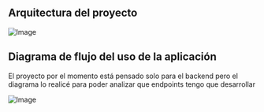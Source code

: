 
## Arquitectura del proyecto
![Image](https://github.com/user-attachments/assets/a8c7bb55-90ff-4b89-b450-c5ecb72b4049)

## Diagrama de flujo del uso de la aplicación
El proyecto por el momento está pensado solo para el backend pero el diagrama lo realicé para 
poder analizar que endpoints tengo que desarrollar

![Image](https://github.com/user-attachments/assets/5f40b768-4b39-4a72-a515-65b270e82099)
